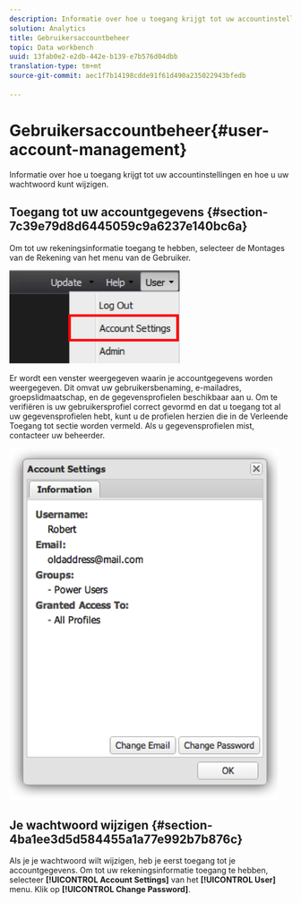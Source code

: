 ```yaml
---
description: Informatie over hoe u toegang krijgt tot uw accountinstellingen en hoe u uw wachtwoord kunt wijzigen.
solution: Analytics
title: Gebruikersaccountbeheer
topic: Data workbench
uuid: 13fab0e2-e2db-442e-b139-e7b576d04dbb
translation-type: tm+mt
source-git-commit: aec1f7b14198cdde91f61d490a235022943bfedb

---
```



# Gebruikersaccountbeheer{#user-account-management}

Informatie over hoe u toegang krijgt tot uw accountinstellingen en hoe u uw wachtwoord kunt wijzigen.

## Toegang tot uw accountgegevens {#section-7c39e79d8d6445059c9a6237e140bc6a}

Om tot uw rekeningsinformatie toegang te hebben, selecteer de Montages van de Rekening van het menu van de Gebruiker.

![](assets/account_settings.png)

Er wordt een venster weergegeven waarin je accountgegevens worden weergegeven. Dit omvat uw gebruikersbenaming, e-mailadres, groepslidmaatschap, en de gegevensprofielen beschikbaar aan u. Om te verifiëren is uw gebruikersprofiel correct gevormd en dat u toegang tot al uw gegevensprofielen hebt, kunt u de profielen herzien die in de Verleende Toegang tot sectie worden vermeld. Als u gegevensprofielen mist, contacteer uw beheerder.

![](assets/account_settings2.png)

## Je wachtwoord wijzigen {#section-4ba1ee3d5d584455a1a77e992b7b876c}

Als je je wachtwoord wilt wijzigen, heb je eerst toegang tot je accountgegevens. Om tot uw rekeningsinformatie toegang te hebben, selecteer **[!UICONTROL Account Settings]** van het **[!UICONTROL User]** menu. Klik op **[!UICONTROL Change Password]**.
